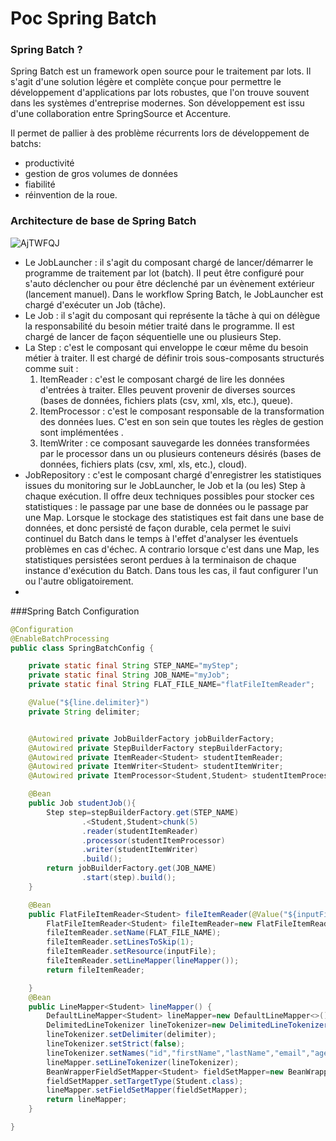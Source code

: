 # Poc Spring Batch
### Spring Batch ?
Spring Batch est un framework open source pour le traitement par lots. Il s'agit d'une solution légère et complète conçue pour permettre le développement d'applications 
par lots robustes, que l'on trouve souvent dans les systèmes d'entreprise modernes. Son développement est issu d'une collaboration entre SpringSource et Accenture.

Il permet de pallier à des problème récurrents lors de développement de batchs:
  - productivité
  - gestion de gros volumes de données
  - fiabilité
  - réinvention de la roue.

### Architecture de base de Spring Batch
![AjTWFQJ](https://user-images.githubusercontent.com/56096031/155855089-875a7c61-85c3-4344-b688-c5c8acb4f192.png)

- Le JobLauncher : il s'agit du composant chargé de lancer/démarrer le programme de traitement par lot (batch). Il peut être configuré pour s'auto déclencher ou pour être déclenché par un évènement extérieur (lancement manuel). Dans le workflow Spring Batch, le JobLauncher est chargé d'exécuter un Job (tâche).
- Le Job : il s'agit du composant qui représente la tâche à qui on délègue la responsabilité du besoin métier traité dans le programme. Il est chargé de lancer de façon séquentielle une ou plusieurs Step.
- La Step : c'est le composant qui enveloppe le cœur même du besoin métier à traiter. Il est chargé de définir trois sous-composants structurés comme suit :
    1. ItemReader : c'est le composant chargé de lire les données d'entrées à traiter. Elles peuvent provenir de diverses sources (bases de données, fichiers plats (csv, xml, xls, etc.), queue).
    2. ItemProcessor : c'est le composant responsable de la transformation des données lues. C'est en son sein que toutes les règles de gestion sont implémentées .
    3. ItemWriter : ce composant sauvegarde les données transformées par le processor dans un ou plusieurs conteneurs désirés (bases de données, fichiers plats (csv, xml, xls, etc.), cloud).
 - JobRepository : c'est le composant chargé d'enregistrer les statistiques issues du monitoring sur le JobLauncher, le Job et la (ou les) Step à chaque exécution. Il offre deux techniques possibles pour stocker ces statistiques : le passage par une base de données ou le passage par une Map. Lorsque le stockage des statistiques est fait dans une base de données, et donc persisté de façon durable, cela permet le suivi continuel du Batch dans le temps à l'effet d'analyser les éventuels problèmes en cas d'échec. A contrario lorsque c'est dans une Map, les statistiques persistées seront perdues à la terminaison de chaque instance d'exécution du Batch. Dans tous les cas, il faut configurer l'un ou l'autre obligatoirement.
 - 
###Spring Batch Configuration

```java
@Configuration
@EnableBatchProcessing
public class SpringBatchConfig {

    private static final String STEP_NAME="myStep";
    private static final String JOB_NAME="myJob";
    private static final String FLAT_FILE_NAME="flatFileItemReader";

    @Value("${line.delimiter}")
    private String delimiter;


    @Autowired private JobBuilderFactory jobBuilderFactory;
    @Autowired private StepBuilderFactory stepBuilderFactory;
    @Autowired private ItemReader<Student> studentItemReader;
    @Autowired private ItemWriter<Student> studentItemWriter;
    @Autowired private ItemProcessor<Student,Student> studentItemProcessor;

    @Bean
    public Job studentJob(){
        Step step=stepBuilderFactory.get(STEP_NAME)
                .<Student,Student>chunk(5)
                .reader(studentItemReader)
                .processor(studentItemProcessor)
                .writer(studentItemWriter)
                .build();
        return jobBuilderFactory.get(JOB_NAME)
                .start(step).build();
    }

    @Bean
    public FlatFileItemReader<Student> fileItemReader(@Value("${inputFile}") Resource inputFile){
        FlatFileItemReader<Student> fileItemReader=new FlatFileItemReader<>();
        fileItemReader.setName(FLAT_FILE_NAME);
        fileItemReader.setLinesToSkip(1);
        fileItemReader.setResource(inputFile);
        fileItemReader.setLineMapper(lineMapper());
        return fileItemReader;

    }
    @Bean
    public LineMapper<Student> lineMapper() {
        DefaultLineMapper<Student> lineMapper=new DefaultLineMapper<>();
        DelimitedLineTokenizer lineTokenizer=new DelimitedLineTokenizer();
        lineTokenizer.setDelimiter(delimiter);
        lineTokenizer.setStrict(false);
        lineTokenizer.setNames("id","firstName","lastName","email","age");
        lineMapper.setLineTokenizer(lineTokenizer);
        BeanWrapperFieldSetMapper<Student> fieldSetMapper=new BeanWrapperFieldSetMapper<>();
        fieldSetMapper.setTargetType(Student.class);
        lineMapper.setFieldSetMapper(fieldSetMapper);
        return lineMapper;
    }

}
```
